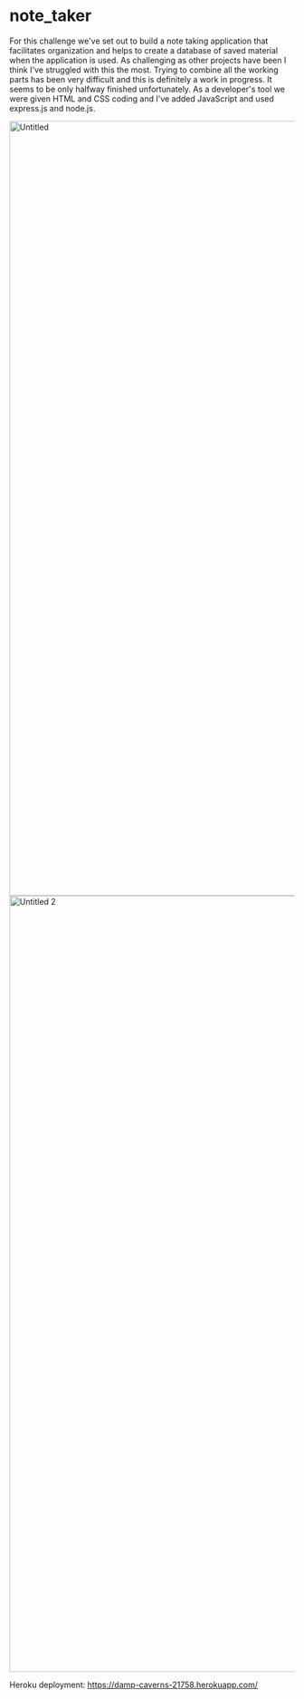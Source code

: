 # note_taker
For this challenge we've set out to build a note taking application that facilitates organization and helps to create a database of saved material when the application is used.  As challenging as other projects have been I think I've struggled with this the most.  Trying to combine all the working parts has been very difficult and this is definitely a work in progress.  It seems to be only halfway finished unfortunately.  As a developer's tool we were given HTML and CSS coding and I've added JavaScript and used express.js and node.js.    


<img width="1367" alt="Untitled" src="https://user-images.githubusercontent.com/125937929/233519585-2f0dffca-2488-4c5f-8e0c-1e79d20b7df7.png">



<img width="1370" alt="Untitled 2" src="https://user-images.githubusercontent.com/125937929/233519611-aacd5999-b58a-4ebd-99b8-c51e1c2faeb8.png">



Heroku deployment:  https://damp-caverns-21758.herokuapp.com/
